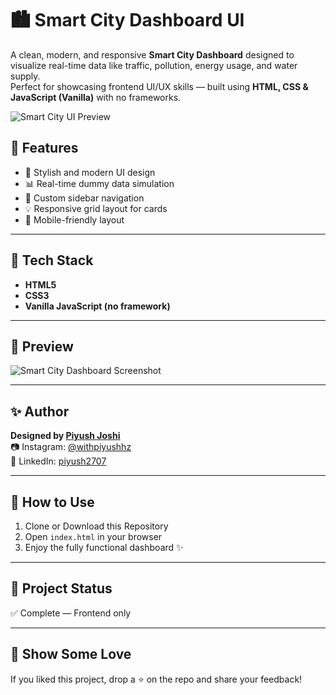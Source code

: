 # 🏙️ Smart City Dashboard UI

A clean, modern, and responsive **Smart City Dashboard** designed to visualize real-time data like traffic, pollution, energy usage, and water supply.  
Perfect for showcasing frontend UI/UX skills — built using **HTML, CSS & JavaScript (Vanilla)** with no frameworks.

![Smart City UI Preview](preview.png)

## 🚀 Features

- 🔵 Stylish and modern UI design
- 📊 Real-time dummy data simulation
- 🎨 Custom sidebar navigation
- 💡 Responsive grid layout for cards
- 📱 Mobile-friendly layout

---

## 📂 Tech Stack

- **HTML5**
- **CSS3**
- **Vanilla JavaScript (no framework)**

---

## 📸 Preview

![Smart City Dashboard Screenshot](preview.png)

---

## ✨ Author

**Designed by [Piyush Joshi](https://www.instagram.com/withpiyushhz)**  
📷 Instagram: [@withpiyushhz](https://www.instagram.com/withpiyushhz)  
💼 LinkedIn: [piyush2707](https://www.linkedin.com/in/piyush2707)

---

## 📁 How to Use

1. Clone or Download this Repository
2. Open `index.html` in your browser
3. Enjoy the fully functional dashboard ✨

---

## 📌 Project Status

✅ Complete — Frontend only  


---

## 🌟 Show Some Love

If you liked this project, drop a ⭐ on the repo and share your feedback!
